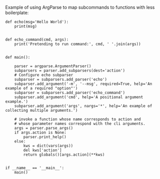 


Example of using ArgParse to map subcommands to functions with less boilerplate:


    def echo(msg='Hello World'):
        print(msg)


    def echo_command(cmd, args):
        print('Pretending to run command:', cmd, ' '.join(args))


    def main():

        parser = argparse.ArgumentParser()
        subparsers = parser.add_subparsers(dest='action')
        # Configure echo subparser
        subparser = subparsers.add_parser('echo')
        subparser.add_argument('-m', '--msg', required=True, help='An example of a required "option"')
        subparser = subparsers.add_parser('echo_command')
        subparser.add_argument('cmd', help='A positional argument example.')
        subparser.add_argument('args', nargs='*', help='An example of collecting multiple arguments.')

        # invoke a function whose name corresponds to action and
        # whose parameter names correspond with the cli arguments.
        args = parser.parse_args()
        if args.action is None:
            parser.print_help()
        else:
            kws = dict(vars(args))
            del kws['action']
            return globals()[args.action](**kws)


    if __name__ == '__main__':
        main()
